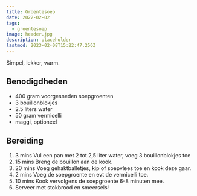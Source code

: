 ```yaml
---
title: Groentesoep
date: 2022-02-02
tags:
  - groentesoep
image: header.jpg
description: placeholder
lastmod: 2023-02-08T15:22:47.256Z
---
```


Simpel, lekker, warm.

## Benodigdheden

-   400 gram  voorgesneden soepgroenten 
-   3  bouillonblokjes 
-   2.5 liters  water 
-   50 gram  vermicelli 
-   maggi, optioneel 

## Bereiding

1.  3 mins  Vul een pan met 2 tot 2,5 liter water, voeg 3 bouillonblokjes toe 
2.  15 mins  Breng de bouillon aan de kook. 
3.  20 mins    Voeg gehaktballetjes, kip of soepvlees toe en kook deze gaar. 
4.  2 mins  Voeg de soepgroente en evt de vermicelli toe. 
5.  10 mins  Kook vervolgens de soepgroente 6-8 minuten mee. 
6.  Serveer met stokbrood en smeersels!
